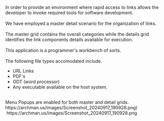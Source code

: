 In order to provide an environment where rapid access to links allows the developer to invoke required tools for software development.<br><br> We have employed a master detail scenario for the organization of links.<br><br>
The master grid contains the overall categories while the details grid identifies the link components details available for execution.<br><br>
This application is a programmer's workbench of sorts.  
<br>The following file types accomodated include.
<ul><li>URL Links</li></li><li>PDF's</li><li>ODT (word processor)</li><li>Any executable available on the host system.</li></ul><br>Menu Popups are enabled for both master and detail grids.
<br>https://archman.us/images/Screenshot_20240917_190928.png)<br>
<image></image>
https://archman.us/images/Screenshot_20240917_190928.png



